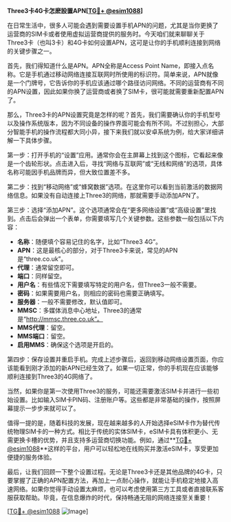 **Three3卡4G卡怎麽設置APN[[TG💪+ @esim1088](https://t.me/s/esim1088)]**

在日常生活中，很多人可能会遇到需要设置手机APN的问题，尤其是当你更换了运营商的SIM卡或者使用虚拟运营商提供的服务时。今天咱们就来聊聊关于Three3卡（也叫3卡）和4G卡如何设置APN，这可是让你的手机顺利连接到网络的关键步骤之一。

首先，我们得知道什么是APN。APN全称是Access Point Name，即接入点名称。它是手机通过移动网络连接互联网时所使用的标识符。简单来说，APN就像是一个门牌号，它告诉你的手机应该通过哪个路径访问网络。不同的运营商有不同的APN设置，因此如果你换了运营商或者换了SIM卡，很可能就需要重新配置APN了。

那么，Three3卡的APN设置究竟是怎样的呢？首先，我们需要确认你的手机型号以及操作系统版本，因为不同设备的操作界面可能会有所不同。不过别担心，大部分智能手机的操作流程都大同小异，接下来我们就以安卓系统为例，给大家详细讲解一下具体步骤。

第一步：打开手机的“设置”应用。通常你会在主屏幕上找到这个图标，它看起来像是一个齿轮形状。点击进入后，寻找“网络与互联网”或“无线和网络”的选项，具体名称可能因手机品牌而异，但大致位置差不多。

第二步：找到“移动网络”或“蜂窝数据”选项。在这里你可以看到当前激活的数据网络信息。如果没有自动连接上Three3的网络，那就需要手动添加APN了。

第三步：选择“添加APN”。这个选项通常会在“更多网络设置”或“高级设置”里找到。点击后会弹出一个表单，你需要填写几个关键参数。这些参数一般包括以下内容：

- **名称**：随便填个容易记住的名字，比如“Three3 4G”。
- **APN**：这是最核心的部分，对于Three3卡来说，常见的APN是“three.co.uk”。
- **代理**：通常留空即可。
- **端口**：同样留空。
- **用户名**：有些情况下需要填写特定的用户名，但Three3一般不需要。
- **密码**：如果需要用户名，则相应的密码也需要正确填写。
- **服务器**：一般不需要修改，默认值即可。
- **MMSC**：多媒体消息中心地址，Three3的通常是“http://mmsc.three.co.uk”。
- **MMS代理**：留空。
- **MMS端口**：留空。
- **启用MMS**：确保这个选项是开启的。

第四步：保存设置并重启手机。完成上述步骤后，返回到移动网络设置页面，你应该能看到刚才添加的新APN已经生效了。如果一切正常，你的手机现在应该能够顺利连接到Three3的4G网络了。

当然，如果你是第一次使用Three3的服务，可能还需要激活SIM卡并进行一些初始设置。比如输入SIM卡PIN码、注册账户等。这些都是非常基础的操作，按照屏幕提示一步步来就可以了。

值得一提的是，随着科技的发展，现在越来越多的人开始选择eSIM卡作为替代传统物理SIM卡的一种方式。相比于传统的实体SIM卡，eSIM卡具有体积更小、无需更换卡槽的优势，并且支持多运营商切换功能。例如，通过**[TG💪+ @esim1088](https://t.me/s/esim1088)**这样的平台，用户可以轻松地在线购买并激活eSIM卡，享受更加便捷的服务体验。

最后，让我们回顾一下整个设置过程。无论是Three3卡还是其他品牌的4G卡，只要掌握了正确的APN配置方法，再加上一点耐心操作，就能让手机稳定地接入高速网络。如果你觉得手动设置太麻烦，也可以考虑使用第三方工具或者直接联系客服获取帮助。毕竟，在信息爆炸的时代，保持畅通无阻的网络连接至关重要！

[[TG💪+ @esim1088](https://t.me/s/esim1088) ![Image](https://i.postimg.cc/4NQfJmqS/Snipaste-2025-05-13-00-14-12.png)]